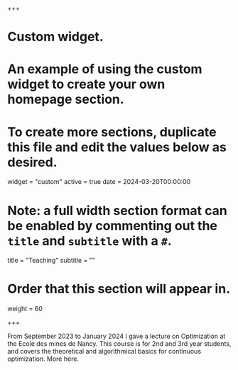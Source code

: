 +++
# Custom widget.
# An example of using the custom widget to create your own homepage section.
# To create more sections, duplicate this file and edit the values below as desired.
widget = "custom"
active = true
date = 2024-03-20T00:00:00

# Note: a full width section format can be enabled by commenting out the `title` and `subtitle` with a `#`.
title = "Teaching"
subtitle = ""

# Order that this section will appear in.
weight = 60

+++

From September 2023 to January 2024 I gave a lecture on Optimization at the Ecole des mines de Nancy. This course is for 2nd and 3rd year students, and covers the theoretical and algorithmical basics for continuous optimization. More here.
